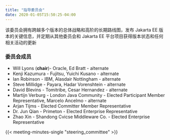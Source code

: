 ```yaml
---
title: "指导委员会"
date: 2020-01-05T15:50:25-04:00
---
```


该委员会拥有跨越多个版本的总体战略和高阶的长期路线图，发布 Jakarta EE 版本的关键信息，并定期从其他委员会和 Jakarta EE 平台项目获得版本状态和任何相关活动的更新

<!--more-->

### 委员会成员

* Will Lyons (**chair**)- Oracle, Ed Bratt - alternate
* Kenji Kazumura - Fujitsu, Yuichi Kusano - alternate
* Ian Robinson - IBM, Alasdair Nottingham - alternate
* Steve Millidge - Payara, Hadar Vorenshtein - alternate
* David Blevins - Tomitribe, Cesar Hernandez - alternate
* Martijn Verburg - London Java Community - Elected Participant Member Representative, Marcelo Ancelmo - alternate
* Arjan Tijms - Elected Committer Member Representative
* Dr. Jun Qian - Primeton - Elected Enterprise Representative
* Zhao Xin - Shandong Cvicse Middleware Co. - Elected Enterprise Representative

{{< meeting-minutes-single "steering_committee" >}}